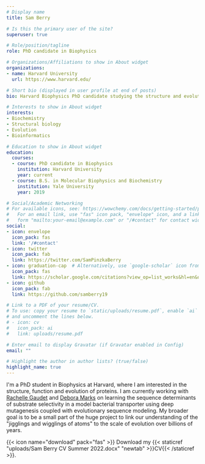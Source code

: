 ```yaml
---
# Display name
title: Sam Berry

# Is this the primary user of the site?
superuser: true

# Role/position/tagline
role: PhD candidate in Biophysics

# Organizations/Affiliations to show in About widget
organizations:
- name: Harvard University
  url: https://www.harvard.edu/

# Short bio (displayed in user profile at end of posts)
bio: Harvard Biophysics PhD candidate studying the structure and evolution of proteins.

# Interests to show in About widget
interests:
- Biochemistry
- Structural biology
- Evolution
- Bioinformatics

# Education to show in About widget
education:
  courses:
  - course: PhD candidate in Biophysics
    institution: Harvard University
    year: current
  - course: B.S. in Molecular Biophysics and Biochemistry
    institution: Yale University
    year: 2019

# Social/Academic Networking
# For available icons, see: https://wowchemy.com/docs/getting-started/page-builder/#icons
#   For an email link, use "fas" icon pack, "envelope" icon, and a link in the
#   form "mailto:your-email@example.com" or "/#contact" for contact widget.
social:
- icon: envelope
  icon_pack: fas
  link: '/#contact'
- icon: twitter
  icon_pack: fab
  link: https://twitter.com/SamPinzkaBerry
- icon: graduation-cap  # Alternatively, use `google-scholar` icon from `ai` icon pack
  icon_pack: fas
  link: https://scholar.google.com/citations?view_op=list_works&hl=en&user=ceLcbd0AAAAJ
- icon: github
  icon_pack: fab
  link: https://github.com/samberry19

# Link to a PDF of your resume/CV.
# To use: copy your resume to `static/uploads/resume.pdf`, enable `ai` icons in `params.toml`, 
# and uncomment the lines below.
# - icon: cv
#   icon_pack: ai
#   link: uploads/resume.pdf

# Enter email to display Gravatar (if Gravatar enabled in Config)
email: ""

# Highlight the author in author lists? (true/false)
highlight_name: true
---
```


I'm a PhD student in Biophysics at Harvard, where I am interested in the structure, function and evolution of proteins. I am currently working with [Rachelle Gaudet](https://projects.iq.harvard.edu/gaudetlab/home) and [Debora Marks](https://www.deboramarkslab.com/) on learning the sequence determinants of substrate selectivity in a model bacterial transporter using deep mutagenesis coupled with evolutionary sequence modeling. My broader goal is to be a small part of the huge project to link our understanding of the "jigglings and wigglings of atoms" to the scale of evolution over billions of years.

{{< icon name="download" pack="fas" >}} Download my {{< staticref "uploads/Sam Berry CV Summer 2022.docx" "newtab" >}}CV{{< /staticref >}}.
